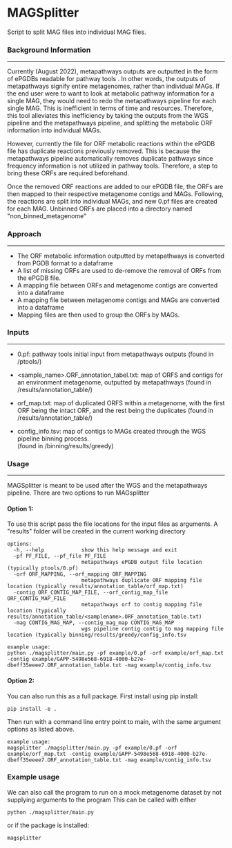 # MAGSplitter
Script to split MAG files into individual MAG files.

### Background Information
***
Currently (August 2022), metapathways outputs are outputted in the form of ePGDBs readable for pathway tools
. In other words, the outputs of metapathways signify entire metagenomes, rather than individual MAGs. If the end user were to 
want to look at metabolic pathway information for a single MAG, they would need to redo the metapathways pipeline
for each single MAG. This is inefficient in terms of time and resources. Therefore, this tool alleviates this 
inefficiency by taking the outputs from the WGS pipeline and the metapathways pipeline, and splitting the metabolic
ORF information into individual MAGs.

However, currently the file for ORF metabolic reactions within the ePGDB file has duplicate reactions previously removed.  This is because 
the metapathways pipeline automatically removes duplicate pathways since frequency information is not utilized in pathway tools.  Therefore, a step to bring these
ORFs are required beforehand.

Once the removed ORF reactions are added to our ePGDB file, the ORFs are then mapped to their respective metagenome contigs and MAGs.
Following, the reactions are split into individual MAGs, and new 0.pf files are created for each MAG.  Unbinned ORFs are placed into a directory named "non_binned_metagenome"

### Approach
***
* The ORF metabolic information outputted by metapathways is converted from PGDB format to a dataframe
* A list of missing ORFs are used to de-remove the removal of ORFs from the ePGDB file.
* A mapping file between ORFs and metagenome contigs are converted into a dataframe
* A mapping file between metagenome contigs and MAGs are converted into a dataframe
* Mapping files are then used to group the ORFs by MAGs.

### Inputs
***

* 0.pf: pathway tools initial input from metapathways outputs
(found in /ptools/)

* <sample_name>.ORF_annotation_tabel.txt: map of ORFS and contigs for an environment metagenome, outputted by metapathways 
(found in /results/annotation_table/)

* orf_map.txt: map of duplicated ORFS within a metagenome, with the first ORF being the intact ORF, 
and the rest being the duplicates
(found in /results/annotation_table/)

* config_info.tsv: map of contigs to MAGs created through the WGS pipeline binning process.  
(found in /binning/results/greedy)

### Usage 
***
MAGSplitter is meant to be used after the WGS and the metapathways pipeline.  There are two options to run MAGsplitter
#### **Option 1**: 
To use this script  pass the file locations for the input files as arguments.
A "results" folder will be created in the current working directory
```
options:
  -h, --help            show this help message and exit
  -pf PF_FILE, --pf_file PF_FILE
                        metapathways ePGDB output file location (typically ptools/0.pf)
  -orf ORF_MAPPING, --orf_mapping ORF_MAPPING
                        metapathways duplicate ORF mapping file location (typically results/annotation_table/orf_map.txt)
  -contig ORF_CONTIG_MAP_FILE, --orf_contig_map_file ORF_CONTIG_MAP_FILE
                        metapathways orf to contig mapping file location (typically results/annotation_table/<samplename>.ORF_annotation_table.txt)
  -mag CONTIG_MAG_MAP, --contig_mag_map CONTIG_MAG_MAP
                        wgs pipeline contig contig to mag mapping file location (typically binning/results/greedy/config_info.tsv
```

```
example usage:
python ./magsplitter/main.py -pf example/0.pf -orf example/orf_map.txt -contig example/GAPP-5498e568-6918-4000-b27e-dbeff35eeee7.ORF_annotation_table.txt -mag example/contig_info.tsv
```

#### **Option 2**:
You can also run this as a full package.  First install using pip install:
```
pip install -e .
```
Then run with a command line entry point to main, with the same argument options as listed above.  

```
example usage:
magsplitter ./magsplitter/main.py -pf example/0.pf -orf example/orf_map.txt -contig example/GAPP-5498e568-6918-4000-b27e-dbeff35eeee7.ORF_annotation_table.txt -mag example/contig_info.tsv
```
### Example usage
We can also call the program to run on a mock metagenome dataset by not supplying arguments to the program
This can be called with either
```commandline
python ./magsplitter/main.py
```
or if the package is installed:
```commandline
magsplitter 
```


